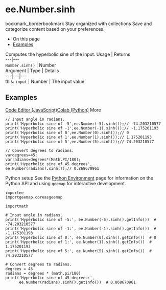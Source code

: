  
#  ee.Number.sinh
bookmark_borderbookmark Stay organized with collections  Save and categorize content based on your preferences.
  * On this page
  * [Examples](https://developers.google.com/earth-engine/apidocs/ee-number-sinh#examples)


Computes the hyperbolic sine of the input.
Usage | Returns  
---|---  
`Number.sinh()` | Number  
Argument | Type | Details  
---|---|---  
this: `input` | Number | The input value.  
## Examples
[Code Editor (JavaScript)](https://developers.google.com/earth-engine/apidocs/ee-number-sinh#code-editor-javascript-sample)[Colab (Python)](https://developers.google.com/earth-engine/apidocs/ee-number-sinh#colab-python-sample) More
```
// Input angle in radians.
print('Hyperbolic sine of -5',ee.Number(-5).sinh());// -74.203210577
print('Hyperbolic sine of -1',ee.Number(-1).sinh());// -1.175201193
print('Hyperbolic sine of 0',ee.Number(0).sinh());// 0
print('Hyperbolic sine of 1',ee.Number(1).sinh());// 1.175201193
print('Hyperbolic sine of 5',ee.Number(5).sinh());// 74.203210577

// Convert degrees to radians.
vardegrees=45;
varradians=degrees*(Math.PI/180);
print('Hyperbolic sine of 45 degrees',
ee.Number(radians).sinh());// 0.868670961
```
Python setup
See the [ Python Environment](https://developers.google.com/earth-engine/guides/python_install) page for information on the Python API and using `geemap` for interactive development.
```
importee
importgeemap.coreasgeemap
```
```
importmath

# Input angle in radians.
print('Hyperbolic sine of -5:', ee.Number(-5).sinh().getInfo())  # -74.203210577
print('Hyperbolic sine of -1:', ee.Number(-1).sinh().getInfo())  # -1.175201193
print('Hyperbolic sine of 0:', ee.Number(0).sinh().getInfo())  # 0
print('Hyperbolic sine of 1:', ee.Number(1).sinh().getInfo())  # 1.175201193
print('Hyperbolic sine of 5:', ee.Number(5).sinh().getInfo())  # 74.203210577

# Convert degrees to radians.
degrees = 45
radians = degrees * (math.pi/180)
print('Hyperbolic sine of 45 degrees:',
      ee.Number(radians).sinh().getInfo())  # 0.868670961
```

